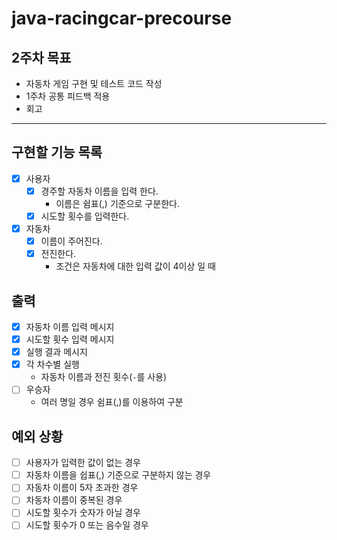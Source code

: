# java-racingcar-precourse

## 2주차 목표

- 자동차 게임 구현 및 테스트 코드 작성
- 1주차 공통 피드백 적용
- 회고

---

## 구현할 기능 목록

- [x] 사용자
    - [x] 경주할 자동차 이름을 입력 한다.
        - 이름은 쉼표(,) 기준으로 구분한다.
    - [x] 시도할 횟수를 입력한다.
- [x] 자동차
    - [x] 이름이 주어진다.
    - [x] 전진한다.
        - 조건은 자동차에 대한 입력 값이 4이상 일 때

## 출력

- [x] 자동차 이름 입력 메시지
- [x] 시도할 횟수 입력 메시지
- [x] 실행 결과 메시지
- [x] 각 차수별 실행
    - 자동차 이름과 전진 횟수(`-`를 사용)
- [ ] 우승자
    - 여러 명일 경우 쉼표(,)를 이용하여 구분

## 예외 상황

- [ ] 사용자가 입력한 값이 없는 경우
- [ ] 자동차 이름을 쉽표(,) 기준으로 구분하지 않는 경우
- [ ] 자동차 이름이 5자 초과한 경우
- [ ] 차동차 이름이 중복된 경우
- [ ] 시도할 횟수가 숫자가 아닐 경우
- [ ] 시도할 횟수가 0 또는 음수일 경우
